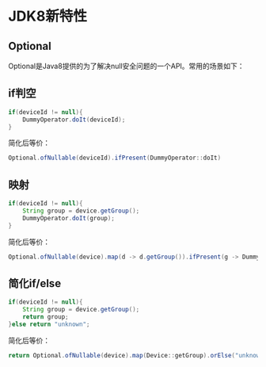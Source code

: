 # JDK8新特性

## Optional

Optional是Java8提供的为了解决null安全问题的一个API。常用的场景如下：

## if判空

```java
if(deviceId != null){
    DummyOperator.doIt(deviceId);
}
```

简化后等价：

```java
Optional.ofNullable(deviceId).ifPresent(DummyOperator::doIt)
```

## 映射

```java
if(deviceId != null){
	String group = device.getGroup();
    DummyOperator.doIt(group);
}
```

简化后等价：

```java
Optional.ofNullable(device).map(d -> d.getGroup()).ifPresent(g -> DummyOperator.doIt(g));
```

## 简化if/else

```java
if(deviceId != null){
	String group = device.getGroup();
    return group;
}else return "unknown";
```

简化后等价：

```java
return Optional.ofNullable(device).map(Device::getGroup).orElse("unknown");
```


